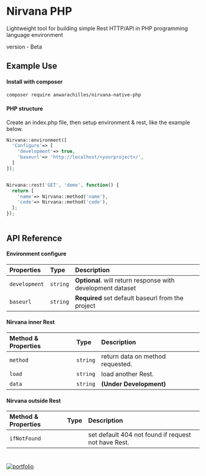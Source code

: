 
# Nirvana PHP
Lightweight tool for building simple Rest HTTP/API in PHP programming language environment

version - Beta



## Example Use


#### Install with composer
```bash
composer require anwarachilles/nirvana-native-php
```

#### PHP structure
Create an index.php file, then setup environment & rest, like the example below.
```php
Nirvana::environment([
  'Configure'=> [
    'development'=> true,
    'baseurl'=> 'http://localhost/<yourproject>/',
  ]
]);


Nirvana::rest('GET', 'demo', function() {
  return [
    'name'=> Nirvana::method('name'),
    'code'=> Nirvana::method('code'),
  ];
});
```

```php
```


## API Reference


#### Environment configure

| Properties | Type  | Description |
| :-------- | :------- | :------------------------- |
| `development` | `string` | **Optional**. will return response with development dataset |
| `baseurl` | `string` | **Required** set default baseurl from the project |


#### Nirvana inner Rest

| Method & Properties | Type  | Description |
| :-------- | :------- | :------------------------- |
| `method` | `string` | return data on method requested. |
| `load` | `string` | load another Rest. |
| `data` | `string` | **(Under Development)** |


#### Nirvana outside Rest

| Method & Properties | Type  | Description |
| :-------- | :------- | :------------------------- |
| `ifNotFound` |  | set default 404 not found if request not have Rest. |

#
[![portfolio](https://ik.imagekit.io/anwarachilles/devneet-powered.svg?updatedAt=1704715329026)]('#')